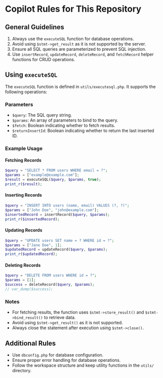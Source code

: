# Copilot Rules for This Repository

## General Guidelines
1. Always use the `executeSQL` function for database operations.
2. Avoid using `$stmt->get_result` as it is not supported by the server.
3. Ensure all SQL queries are parameterized to prevent SQL injection.
4. Use `insertRecord`, `updateRecord`, `deleteRecord`, and `fetchRecord` helper functions for CRUD operations.

## Using `executeSQL`
The `executeSQL` function is defined in `utils/executesql.php`. It supports the following operations:

### Parameters
- `$query`: The SQL query string.
- `$params`: An array of parameters to bind to the query.
- `$fetch`: Boolean indicating whether to fetch results.
- `$returnInsertId`: Boolean indicating whether to return the last inserted ID.

### Example Usage
#### Fetching Records
```php
$query = "SELECT * FROM users WHERE email = ?";
$params = ["example@example.com"];
$result = executeSQL($query, $params, true);
print_r($result);
```

#### Inserting Records
```php
$query = "INSERT INTO users (name, email) VALUES (?, ?)";
$params = ["John Doe", "john@example.com"];
$insertedRecord = insertRecord($query, $params);
print_r($insertedRecord);
```

#### Updating Records
```php
$query = "UPDATE users SET name = ? WHERE id = ?";
$params = ["Jane Doe", 1];
$updatedRecord = updateRecord($query, $params);
print_r($updatedRecord);
```

#### Deleting Records
```php
$query = "DELETE FROM users WHERE id = ?";
$params = [1];
$success = deleteRecord($query, $params);
// var_dump($success);
```

### Notes
- For fetching results, the function uses `$stmt->store_result()` and `$stmt->bind_result()` to retrieve data.
- Avoid using `$stmt->get_result()` as it is not supported.
- Always close the statement after execution using `$stmt->close()`.

## Additional Rules
- Use `dbconfig.php` for database configuration.
- Ensure proper error handling for database operations.
- Follow the workspace structure and keep utility functions in the `utils/` directory.
